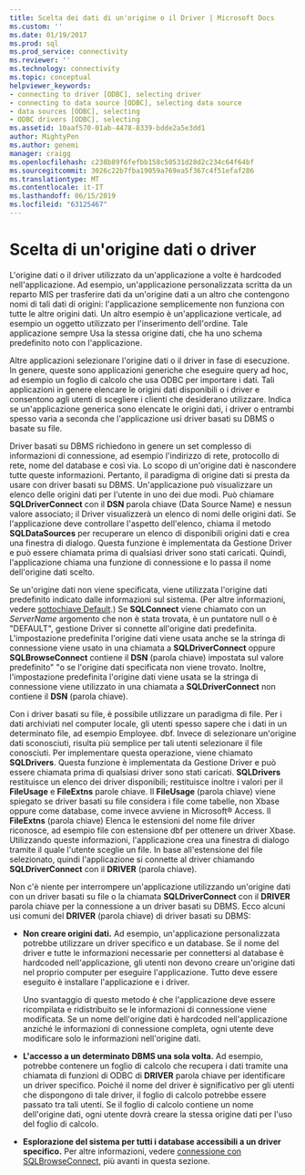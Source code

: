 ```yaml
---
title: Scelta dei dati di un'origine o il Driver | Microsoft Docs
ms.custom: ''
ms.date: 01/19/2017
ms.prod: sql
ms.prod_service: connectivity
ms.reviewer: ''
ms.technology: connectivity
ms.topic: conceptual
helpviewer_keywords:
- connecting to driver [ODBC], selecting driver
- connecting to data source [ODBC], selecting data source
- data sources [ODBC], selecting
- ODBC drivers [ODBC], selecting
ms.assetid: 10aaf570-01ab-4478-8339-bdde2a5e3dd1
author: MightyPen
ms.author: genemi
manager: craigg
ms.openlocfilehash: c238b89f6fefbb158c50531d28d2c234c64f64bf
ms.sourcegitcommit: 3026c22b7fba19059a769ea5f367c4f51efaf286
ms.translationtype: MT
ms.contentlocale: it-IT
ms.lasthandoff: 06/15/2019
ms.locfileid: "63125467"
---
```

# <a name="choosing-a-data-source-or-driver"></a>Scelta di un'origine dati o driver
L'origine dati o il driver utilizzato da un'applicazione a volte è hardcoded nell'applicazione. Ad esempio, un'applicazione personalizzata scritta da un reparto MIS per trasferire dati da un'origine dati a un altro che contengono nomi di tali dati di origini: l'applicazione semplicemente non funziona con tutte le altre origini dati. Un altro esempio è un'applicazione verticale, ad esempio un oggetto utilizzato per l'inserimento dell'ordine. Tale applicazione sempre Usa la stessa origine dati, che ha uno schema predefinito noto con l'applicazione.  
  
 Altre applicazioni selezionare l'origine dati o il driver in fase di esecuzione. In genere, queste sono applicazioni generiche che eseguire query ad hoc, ad esempio un foglio di calcolo che usa ODBC per importare i dati. Tali applicazioni in genere elencare le origini dati disponibili o i driver e consentono agli utenti di scegliere i clienti che desiderano utilizzare. Indica se un'applicazione generica sono elencate le origini dati, i driver o entrambi spesso varia a seconda che l'applicazione usi driver basati su DBMS o basate su file.  
  
 Driver basati su DBMS richiedono in genere un set complesso di informazioni di connessione, ad esempio l'indirizzo di rete, protocollo di rete, nome del database e così via. Lo scopo di un'origine dati è nascondere tutte queste informazioni. Pertanto, il paradigma di origine dati si presta da usare con driver basati su DBMS. Un'applicazione può visualizzare un elenco delle origini dati per l'utente in uno dei due modi. Può chiamare **SQLDriverConnect** con il **DSN** parola chiave (Data Source Name) e nessun valore associato; il Driver visualizzerà un elenco di nomi delle origini dati. Se l'applicazione deve controllare l'aspetto dell'elenco, chiama il metodo **SQLDataSources** per recuperare un elenco di disponibili origini dati e crea una finestra di dialogo. Questa funzione è implementata da Gestione Driver e può essere chiamata prima di qualsiasi driver sono stati caricati. Quindi, l'applicazione chiama una funzione di connessione e lo passa il nome dell'origine dati scelto.  
  
 Se un'origine dati non viene specificata, viene utilizzata l'origine dati predefinito indicato dalle informazioni sul sistema. (Per altre informazioni, vedere [sottochiave Default](../../../odbc/reference/install/default-subkey.md).) Se **SQLConnect** viene chiamato con un *ServerName* argomento che non è stata trovata, è un puntatore null o è "DEFAULT", gestione Driver si connette all'origine dati predefinita. L'impostazione predefinita l'origine dati viene usata anche se la stringa di connessione viene usato in una chiamata a **SQLDriverConnect** oppure **SQLBrowseConnect** contiene il **DSN** (parola chiave) impostata sul valore predefinito" "o se l'origine dati specificata non viene trovato. Inoltre, l'impostazione predefinita l'origine dati viene usata se la stringa di connessione viene utilizzato in una chiamata a **SQLDriverConnect** non contiene il **DSN** (parola chiave).  
  
 Con i driver basati su file, è possibile utilizzare un paradigma di file. Per i dati archiviati nel computer locale, gli utenti spesso sapere che i dati in un determinato file, ad esempio Employee. dbf. Invece di selezionare un'origine dati sconosciuti, risulta più semplice per tali utenti selezionare il file conosciuti. Per implementare questa operazione, viene chiamato **SQLDrivers**. Questa funzione è implementata da Gestione Driver e può essere chiamata prima di qualsiasi driver sono stati caricati. **SQLDrivers** restituisce un elenco dei driver disponibili; restituisce inoltre i valori per il **FileUsage** e **FileExtns** parole chiave. Il **FileUsage** (parola chiave) viene spiegato se driver basati su file considera i file come tabelle, non Xbase oppure come database, come invece avviene in Microsoft® Access. Il **FileExtns** (parola chiave) Elenca le estensioni del nome file driver riconosce, ad esempio file con estensione dbf per ottenere un driver Xbase. Utilizzando queste informazioni, l'applicazione crea una finestra di dialogo tramite il quale l'utente sceglie un file. In base all'estensione del file selezionato, quindi l'applicazione si connette al driver chiamando **SQLDriverConnect** con il **DRIVER** (parola chiave).  
  
 Non c'è niente per interrompere un'applicazione utilizzando un'origine dati con un driver basati su file o la chiamata **SQLDriverConnect** con il **DRIVER** parola chiave per la connessione a un driver basati su DBMS. Ecco alcuni usi comuni del **DRIVER** (parola chiave) di driver basati su DBMS:  
  
-   **Non creare origini dati.** Ad esempio, un'applicazione personalizzata potrebbe utilizzare un driver specifico e un database. Se il nome del driver e tutte le informazioni necessarie per connettersi al database è hardcoded nell'applicazione, gli utenti non devono creare un'origine dati nel proprio computer per eseguire l'applicazione. Tutto deve essere eseguito è installare l'applicazione e i driver.  
  
     Uno svantaggio di questo metodo è che l'applicazione deve essere ricompilata e ridistribuito se le informazioni di connessione viene modificata. Se un nome dell'origine dati è hardcoded nell'applicazione anziché le informazioni di connessione completa, ogni utente deve modificare solo le informazioni nell'origine dati.  
  
-   **L'accesso a un determinato DBMS una sola volta.** Ad esempio, potrebbe contenere un foglio di calcolo che recupera i dati tramite una chiamata di funzioni di ODBC di **DRIVER** parola chiave per identificare un driver specifico. Poiché il nome del driver è significativo per gli utenti che dispongono di tale driver, il foglio di calcolo potrebbe essere passato tra tali utenti. Se il foglio di calcolo contiene un nome dell'origine dati, ogni utente dovrà creare la stessa origine dati per l'uso del foglio di calcolo.  
  
-   **Esplorazione del sistema per tutti i database accessibili a un driver specifico.** Per altre informazioni, vedere [connessione con SQLBrowseConnect](../../../odbc/reference/develop-app/connecting-with-sqlbrowseconnect.md), più avanti in questa sezione.

